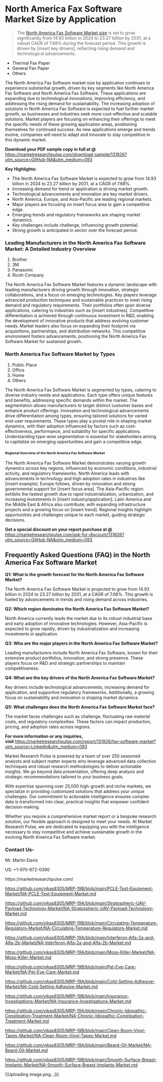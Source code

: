 
<h1>North America Fax Software Market&nbsp;Size by Application</h1><blockquote><p>The <a href="https://marketresearchpulse.com/download-sample/131826?utm_source=GitHub-NA&amp;utm_medium=093">North America Fax Software Market size</a> is set to grow significantly from 14.93 billion in 2024 to 23.27 billion by 2031, at a robust CAGR of 7.68% during the forecast period. This growth is driven by [insert key drivers], reflecting rising demand and technological advancements.</p></blockquote><ul><li>Thermal Fax Paper<li> General Fax Paper<li> Others</li></ul><p>The North America Fax Software market size by application continues to experience substantial growth, driven by key segments like North America Fax Software and North America Fax Software. These applications are expanding due to technological innovations, improving efficiency, and addressing the rising demand for sustainability. The increasing adoption of solutions in North America Fax Software is expected to fuel further market growth, as businesses and industries seek more cost-effective and scalable solutions. Market players are focusing on enhancing their offerings to meet the specific needs of these growing application areas, positioning themselves for continued success. As new applications emerge and trends evolve, companies will need to adapt and innovate to stay competitive in this dynamic market.</p><p><strong>Download your PDF sample copy in full at @ </strong><a href="https://marketresearchpulse.com/download-sample/131826?utm_source=GitHub-NA&amp;utm_medium=093">https://marketresearchpulse.com/download-sample/131826?utm_source=GitHub-NA&amp;utm_medium=093</a></p><p><strong>Key Highlights: </strong></p><ul><li>The North America Fax Software Market is expected to grow from 14.93 billion in 2024 to 23.27 billion by 2031, at a CAGR of 7.68%.</li><li>Increasing demand for trend or application is driving market growth.</li><li>Technological advancements and innovation are key market drivers.</li><li>North America, Europe, and Asia-Pacific are leading regional markets.</li><li>Major players are focusing on insert focus area to gain a competitive edge.</li><li>Emerging trends and regulatory frameworks are shaping market dynamics.</li><li>Key challenges include challenge, influencing growth potential.</li><li>Strong growth is anticipated in sector over the forecast period.</li></ul><h3>Leading Manufacturers in the North America Fax Software Market: A Detailed Industry Overview</h3><ol><li>Brother</li><li>3M</li><li>Panasonic</li><li>Ricoh Company</li></ol><div class="flex max-w-full flex-col flex-grow"><div class="min-h-8 text-message flex w-full flex-col items-end gap-2 whitespace-normal break-words [.text-message+&amp;]:mt-5" dir="auto" data-message-author-role="assistant" data-message-id="fd8432e4-4910-450d-b182-61b7bfb0a01f" data-message-model-slug="gpt-4o"><div class="flex w-full flex-col gap-1 empty:hidden first:pt-[3px]"><div class="markdown prose w-full break-words dark:prose-invert light"><p>The North America Fax Software Market features a dynamic landscape with leading manufacturers driving growth through innovation, strategic collaborations, and a focus on emerging technologies. Key players leverage advanced production techniques and sustainable practices to meet rising demand and regulatory requirements. Their portfolios often span diverse applications, catering to industries such as [insert industries]. Competitive differentiation is achieved through continuous investment in R&amp;D, enabling the development of innovative products that address evolving customer needs. Market leaders also focus on expanding their footprint via acquisitions, partnerships, and distribution networks. This competitive environment fosters advancements, positioning the North America Fax Software Market for sustained growth.</p></div></div></div></div><h3>North America Fax Software Market by Types</h3><ol><li>Public Place<li> Office<li> Home<li> Others</li></ol><div class="flex max-w-full flex-col flex-grow"><div class="min-h-8 text-message flex w-full flex-col items-end gap-2 whitespace-normal break-words [.text-message+&amp;]:mt-5" dir="auto" data-message-author-role="assistant" data-message-id="084470be-0bb7-4664-bddf-5156b4f41249" data-message-model-slug="gpt-4o-mini"><div class="flex w-full flex-col gap-1 empty:hidden first:pt-[3px]"><div class="markdown prose w-full break-words dark:prose-invert light"><p>The North America Fax Software Market is segmented by types, catering to diverse industry needs and applications. Each type offers unique features and benefits, addressing specific demands within the market. The segmentation allows manufacturers to target distinct customer bases and enhance product offerings. Innovation and technological advancements drive differentiation among types, ensuring tailored solutions for varied end-user requirements. These types play a pivotal role in shaping market dynamics, with their adoption influenced by factors such as cost-effectiveness, performance, and suitability for specific applications. Understanding type-wise segmentation is essential for stakeholders aiming to capitalize on emerging opportunities and gain a competitive edge.</p></div></div></div></div><h3><span style="font-size: 11px;">Regional Overview of the North America Fax Software Market</span></h3><div class="flex max-w-full flex-col flex-grow"><div class="min-h-8 text-message flex w-full flex-col items-end gap-2 whitespace-normal break-words [.text-message+&amp;]:mt-5" dir="auto" data-message-author-role="assistant" data-message-id="e9038762-ce64-4e30-91c9-9bd413514231" data-message-model-slug="gpt-4o-mini"><div class="flex w-full flex-col gap-1 empty:hidden first:pt-[3px]"><div class="markdown prose w-full break-words dark:prose-invert light"><p>The North America Fax Software Market demonstrates varying growth dynamics across key regions, influenced by economic conditions, industrial activity, and regulatory frameworks. North America leads with advancements in technology and high adoption rates in industries like [insert example]. Europe follows, driven by innovation and strong governmental support for [insert focus area]. The Asia-Pacific region exhibits the fastest growth due to rapid industrialization, urbanization, and increasing investments in [insert industry/application]. Latin America and the Middle East &amp; Africa also contribute, with expanding infrastructure projects and a growing focus on [insert trend]. Regional insights highlight opportunities and challenges unique to each market, guiding strategic decisions.</p></div></div></div></div><p><strong>Get a special discount on your report purchase at @ </strong><a href="https://marketresearchpulse.com/ask-for-discount/131826?utm_source=GitHub-NA&amp;utm_medium=093">https://marketresearchpulse.com/ask-for-discount/131826?utm_source=GitHub-NA&amp;utm_medium=093</a></p><h2>Frequently Asked Questions (FAQ) in the North America Fax Software Market</h2><p><strong>Q1: What is the growth forecast for the North America Fax Software Market?</strong></p><p>The North America Fax Software Market is projected to grow from 14.93 billion in 2024 to 23.27 billion by 2031, at a CAGR of 7.68%. This growth is fueled by advancements in trends and rising demand across industries.</p><p><strong>Q2: Which region dominates the North America Fax Software Market?</strong></p><p>North America currently leads the market due to its robust industrial base and early adoption of innovative technologies. However, Asia-Pacific is expected to grow rapidly, driven by industrialization and increasing investments in application.</p><p><strong>Q3: Who are the major players in the North America Fax Software Market?</strong></p><p>Leading manufacturers include North America Fax Software, known for their extensive product portfolios, innovation, and strong presence. These players focus on R&amp;D and strategic partnerships to maintain competitiveness.</p><p><strong>Q4: What are the key drivers of the North America Fax Software Market?</strong></p><p>Key drivers include technological advancements, increasing demand for application, and supportive regulatory frameworks. Additionally, a growing focus on sustainability and innovation is shaping market dynamics.</p><p><strong>Q5: What challenges does the North America Fax Software Market face?</strong></p><p>The market faces challenges such as challenge, fluctuating raw material costs, and regulatory complexities. These factors can impact production, pricing, and adoption rates across regions.</p><p><strong>For more information or any inquiries, visit&nbsp;</strong><a href="https://marketresearchpulse.com/report/131826/fax-software-market?utm_source=Linkedin&utm_medium=093">https://marketresearchpulse.com/report/131826/fax-software-market?utm_source=Linkedin&utm_medium=093</a></p><p>Market Research Pulse is powered by a team of over 250 seasoned analysts and subject matter experts who leverage advanced data collection techniques and robust research methodologies to deliver actionable insights. We go beyond data presentation, offering deep analysis and strategic recommendations tailored to your business goals.</p><p>With expertise spanning over 25,000 high-growth and niche markets, we specialize in providing customized solutions that address your unique challenges. Our commitment to actionable intelligence ensures complex data is transformed into clear, practical insights that empower confident decision-making.</p><p>Whether you require a comprehensive market report or a bespoke research solution, our flexible approach is designed to meet your needs. At Market Research Pulse, we are dedicated to equipping you with the intelligence necessary to stay competitive and achieve sustainable growth in the evolving North America Fax Software market.</p><h3><strong>Contact Us-</strong></h3><p>Mr. Martin Davis</p><p>US: +1-970-672-0390</p><p>https://marketresearchpulse.com/</p><p><a href="https://github.com/vikas8305/MRP-19B/blob/main/PCLE-Test-Equipment-Market/NA-PCLE-Test-Equipment-Market.md">https://github.com/vikas8305/MRP-19B/blob/main/PCLE-Test-Equipment-Market/NA-PCLE-Test-Equipment-Market.md</a></p><p><a href="https://github.com/vikas8305/MRP-19A/blob/main/Stratospheric-UAV-Payload-Technology-Market/NA-Stratospheric-UAV-Payload-Technology-Market.md">https://github.com/vikas8305/MRP-19A/blob/main/Stratospheric-UAV-Payload-Technology-Market/NA-Stratospheric-UAV-Payload-Technology-Market.md</a></p><p><a href="https://github.com/vikas8305/MRP-19B/blob/main/Circulating-Temperature-Regulators-Market/NA-Circulating-Temperature-Regulators-Market.md">https://github.com/vikas8305/MRP-19B/blob/main/Circulating-Temperature-Regulators-Market/NA-Circulating-Temperature-Regulators-Market.md</a></p><p><a href="https://github.com/vikas8305/MRP-19A/blob/main/Interferon-Alfa-2a-and-Alfa-2b-Market/NA-Interferon-Alfa-2a-and-Alfa-2b-Market.md">https://github.com/vikas8305/MRP-19A/blob/main/Interferon-Alfa-2a-and-Alfa-2b-Market/NA-Interferon-Alfa-2a-and-Alfa-2b-Market.md</a></p><p><a href="https://github.com/vikas8305/MRP-19A/blob/main/Moss-Killer-Market/NA-Moss-Killer-Market.md">https://github.com/vikas8305/MRP-19A/blob/main/Moss-Killer-Market/NA-Moss-Killer-Market.md</a></p><p><a href="https://github.com/vikas8305/MRP-19B/blob/main/Pet-Eye-Care-Market/NA-Pet-Eye-Care-Market.md">https://github.com/vikas8305/MRP-19B/blob/main/Pet-Eye-Care-Market/NA-Pet-Eye-Care-Market.md</a></p><p><a href="https://github.com/vikas8305/MRP-19A/blob/main/Cold-Setting-Adhesive-Market/NA-Cold-Setting-Adhesive-Market.md">https://github.com/vikas8305/MRP-19A/blob/main/Cold-Setting-Adhesive-Market/NA-Cold-Setting-Adhesive-Market.md</a></p><p><a href="https://github.com/vikas8305/MRP-19B/blob/main/Insurance-Investigations-Market/NA-Insurance-Investigations-Market.md">https://github.com/vikas8305/MRP-19B/blob/main/Insurance-Investigations-Market/NA-Insurance-Investigations-Market.md</a></p><p><a href="https://github.com/vikas8305/MRP-19A/blob/main/Chronic-Idiopathic-Constipation-Treatment-Market/NA-Chronic-Idiopathic-Constipation-Treatment-Market.md">https://github.com/vikas8305/MRP-19A/blob/main/Chronic-Idiopathic-Constipation-Treatment-Market/NA-Chronic-Idiopathic-Constipation-Treatment-Market.md</a></p><p><a href="https://github.com/vikas8305/MRP-19B/blob/main/Clean-Room-Vinyl-Tapes-Market/NA-Clean-Room-Vinyl-Tapes-Market.md">https://github.com/vikas8305/MRP-19B/blob/main/Clean-Room-Vinyl-Tapes-Market/NA-Clean-Room-Vinyl-Tapes-Market.md</a></p><p><a href="https://github.com/vikas8305/MRP-19A/blob/main/Beard-Oil-Market/NA-Beard-Oil-Market.md">https://github.com/vikas8305/MRP-19A/blob/main/Beard-Oil-Market/NA-Beard-Oil-Market.md</a></p><p><a href="https://github.com/vikas8305/MRP-19B/blob/main/Smooth-Surface-Breast-Implants-Market/NA-Smooth-Surface-Breast-Implants-Market.md">https://github.com/vikas8305/MRP-19B/blob/main/Smooth-Surface-Breast-Implants-Market/NA-Smooth-Surface-Breast-Implants-Market.md</a></p>
![Uploading image.png…]()
